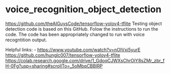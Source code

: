 # voice_recognition_object_detection

https://github.com/theAIGuysCode/tensorflow-yolov4-tflite
Testing object detection code is based on this GitHub. Folow the instructions to run the code. The code has been appropriately changed to run with voice recogntition output.


Helpful links: -
https://www.youtube.com/watch?v=nOIVxi5yurE
https://github.com/hunglc007/tensorflow-yolov4-tflite
https://colab.research.google.com/drive/1_GdoqCJWXsChrOiY8sZMr_zbr_fH-0Fg?usp=sharing#scrollTo=_5oMbqCBBlRP
